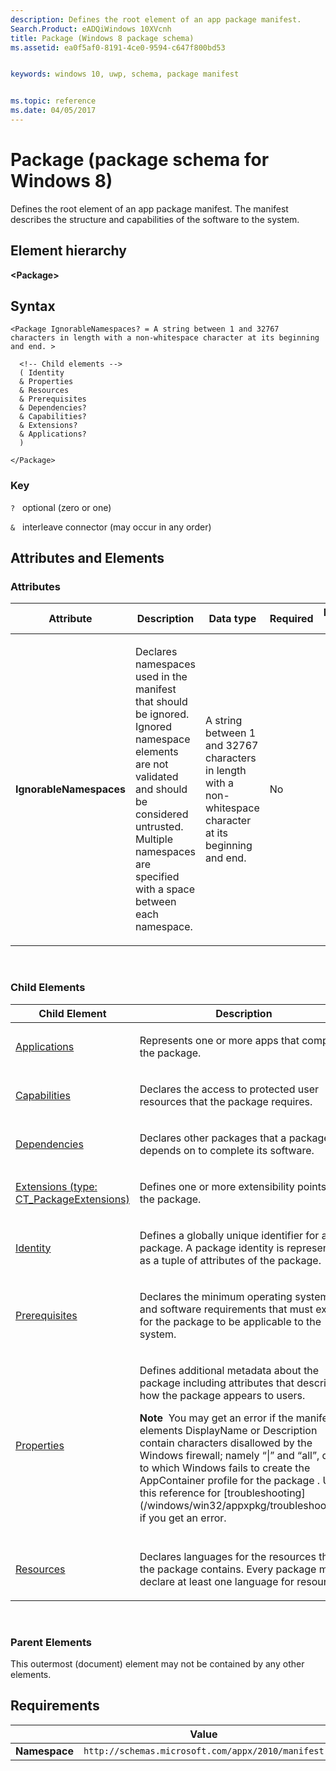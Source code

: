 ```yaml
---
description: Defines the root element of an app package manifest.
Search.Product: eADQiWindows 10XVcnh
title: Package (Windows 8 package schema)
ms.assetid: ea0f5af0-8191-4ce0-9594-c647f800bd53


keywords: windows 10, uwp, schema, package manifest


ms.topic: reference
ms.date: 04/05/2017
---
```


# Package (package schema for Windows 8)


Defines the root element of an app package manifest. The manifest describes the structure and capabilities of the software to the system.

## Element hierarchy


**&lt;Package&gt;**
## Syntax

``` syntax
<Package IgnorableNamespaces? = A string between 1 and 32767 characters in length with a non-whitespace character at its beginning and end. >

  <!-- Child elements -->
  ( Identity
  & Properties
  & Resources
  & Prerequisites
  & Dependencies?
  & Capabilities?
  & Extensions?
  & Applications?
  )

</Package>
```

### Key

`?`   optional (zero or one)

`&`   interleave connector (may occur in any order)

## Attributes and Elements


### Attributes

<table>
<colgroup>
<col width="20%" />
<col width="20%" />
<col width="20%" />
<col width="20%" />
<col width="20%" />
</colgroup>
<thead>
<tr class="header">
<th>Attribute</th>
<th>Description</th>
<th>Data type</th>
<th>Required</th>
<th>Default value</th>
</tr>
</thead>
<tbody>
<tr class="odd">
<td><strong>IgnorableNamespaces</strong></td>
<td><p>Declares namespaces used in the manifest that should be ignored. Ignored namespace elements are not validated and should be considered untrusted. Multiple namespaces are specified with a space between each namespace.</p></td>
<td>A string between 1 and 32767 characters in length with a non-whitespace character at its beginning and end.</td>
<td>No</td>
<td></td>
</tr>
</tbody>
</table>

 

### Child Elements

<table>
<colgroup>
<col width="50%" />
<col width="50%" />
</colgroup>
<thead>
<tr class="header">
<th>Child Element</th>
<th>Description</th>
</tr>
</thead>
<tbody>
<tr class="odd">
<td><a href="element-applications.md">Applications</a> </td>
<td><p>Represents one or more apps that comprise the package.</p></td>
</tr>
<tr class="even">
<td><a href="element-capabilities.md">Capabilities</a> </td>
<td><p>Declares the access to protected user resources that the package requires.</p></td>
</tr>
<tr class="odd">
<td><a href="element-dependencies.md">Dependencies</a> </td>
<td><p>Declares other packages that a package depends on to complete its software.</p></td>
</tr>
<tr class="even">
<td><a href="element-extensions.md">Extensions (type: CT_PackageExtensions)</a> </td>
<td><p>Defines one or more extensibility points for the package.</p></td>
</tr>
<tr class="odd">
<td><a href="element-identity.md">Identity</a> </td>
<td><p>Defines a globally unique identifier for a package. A package identity is represented as a tuple of attributes of the package.</p></td>
</tr>
<tr class="even">
<td><a href="element-prerequisites.md">Prerequisites</a> </td>
<td><p>Declares the minimum operating system and software requirements that must exist for the package to be applicable to the system.</p></td>
</tr>
<tr class="odd">
<td><a href="element-properties.md">Properties</a> </td>
<td><p>Defines additional metadata about the package including attributes that describe how the package appears to users.</p>
<div class="alert">
<strong>Note</strong>  You may get an error if the manifest elements DisplayName or Description contain characters disallowed by the Windows firewall; namely “|” and “all”, due to which Windows fails to create the AppContainer profile for the package . Use this reference for [troubleshooting](/windows/win32/appxpkg/troubleshooting) if you get an error.
</div>
<div>
 
</div></td>
</tr>
<tr class="even">
<td><a href="element-resources.md">Resources</a> </td>
<td><p>Declares languages for the resources that the package contains. Every package must declare at least one language for resources.</p></td>
</tr>
</tbody>
</table>

 

### Parent Elements

This outermost (document) element may not be contained by any other elements.

## Requirements

|               |     Value                                                        |
|---------------|-------------------------------------------------------------|
| **Namespace** | `http://schemas.microsoft.com/appx/2010/manifest` |

 

 
